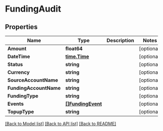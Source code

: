 # FundingAudit

## Properties

Name | Type | Description | Notes
------------ | ------------- | ------------- | -------------
**Amount** | **float64** |  | [optional] 
**DateTime** | [**time.Time**](time.Time.md) |  | [optional] 
**Status** | **string** |  | [optional] 
**Currency** | **string** |  | [optional] 
**SourceAccountName** | **string** |  | [optional] 
**FundingAccountName** | **string** |  | [optional] 
**FundingType** | **string** |  | [optional] 
**Events** | [**[]FundingEvent**](FundingEvent.md) |  | [optional] 
**TopupType** | **string** |  | [optional] 

[[Back to Model list]](../README.md#documentation-for-models) [[Back to API list]](../README.md#documentation-for-api-endpoints) [[Back to README]](../README.md)


